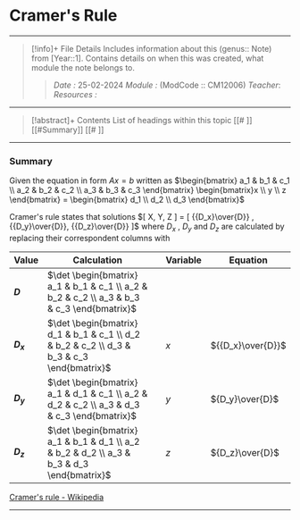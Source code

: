 # Cramer's Rule
---
> [!info]+ File Details
> Includes information about this (genus:: Note) from [Year::1]. Contains details on when this was created, what module the note belongs to. 
> >*Date :* 25-02-2024
> > *Module :* (ModCode :: CM12006) 
> > *Teacher*: 
> > *Resources :*

---
> [!abstract]+ Contents
> List of headings within this topic
> [[# ]]  [[#Summary]]
> [[# ]]

---
### Summary

Given the equation in form $Ax = b$ written as $\begin{bmatrix} a_1 & b_1 & c_1 \\ a_2 & b_2 & c_2 \\ a_3 & b_3 & c_3 \end{bmatrix} \begin{bmatrix}x \\ y \\ z \end{bmatrix} = \begin{bmatrix} d_1 \\ d_2 \\ d_3 \end{bmatrix}$

Cramer's rule states that solutions $[ X, Y, Z ] = [ {{D_x}\over{D}} , {{D_y}\over{D}}, {{D_z}\over{D}} ]$ where $D_x$ , $D_y$ and $D_z$  are calculated by replacing their correspondent columns with 

| Value | Calculation |  | Variable | Equation |
| ---- | ---- | ---- | ---- | ---- |
| **$D$** | $\det \begin{bmatrix} a_1 & b_1 & c_1 \\ a_2 & b_2 & c_2 \\ a_3 & b_3 & c_3 \end{bmatrix}$ |  |  |  |
| **$D_x$** | $\det \begin{bmatrix} d_1 & b_1 & c_1 \\ d_2 & b_2 & c_2 \\ d_3 & b_3 & c_3 \end{bmatrix}$ |  | $x$ | ${{D_x}\over{D}}$ |
| **$D_y$** | $\det \begin{bmatrix} a_1 & d_1 & c_1 \\ a_2 & d_2 & c_2 \\ a_3 & d_3 & c_3 \end{bmatrix}$ |  | $y$ | ${D_y}\over{D}$ |
| **$D_z$** | $\det \begin{bmatrix} a_1 & b_1 & d_1 \\ a_2 & b_2 & d_2 \\ a_3 & b_3 & d_3 \end{bmatrix}$ |  | $z$ | ${D_z}\over{D}$ |


[Cramer's rule - Wikipedia](https://en.wikipedia.org/wiki/Cramer%27s_rule)

---
